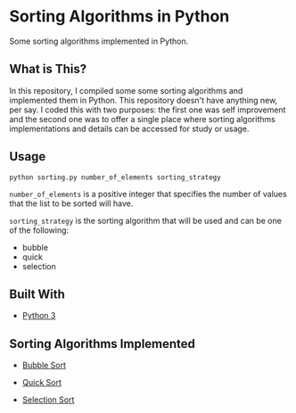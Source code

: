# Sorting Algorithms in Python

Some sorting algorithms implemented in Python.

## What is This?

In this repository, I compiled some some sorting algorithms and implemented them in Python. This repository doesn't have anything new, per say. I coded this with two purposes: the first one was self improvement and the second one was to offer a single place where sorting algorithms implementations and details can be accessed for study or usage.

## Usage

`python sorting.py number_of_elements sorting_strategy`

`number_of_elements` is a positive integer that specifies the number of values that the list to be sorted will have.

`sorting_strategy` is the sorting algorithm that will be used and can be one of the following:

* bubble
* quick
* selection

## Built With

* [Python 3](https://www.python.org/download/releases/3.0/)

## Sorting Algorithms Implemented

* [Bubble Sort](https://cdtpinto.github.io/pages/sorting#bubble-sort)

* [Quick Sort](https://cdtpinto.github.io/pages/sorting#quick-sort)

* [Selection Sort](https://cdtpinto.github.io/pages/sorting#selection-sort)
